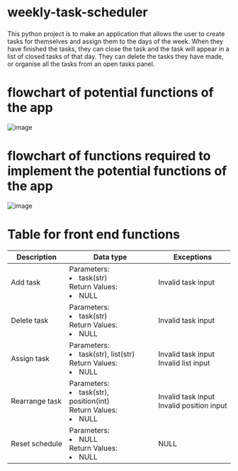 # weekly-task-scheduler
###
This python project is to make an application that allows the user to create tasks for themselves and assign them to the days of the week.
When they have finished the tasks, they can close the task and the task will appear in a list of closed tasks of that day. 
They can delete the tasks they have made, or organise all the tasks from an open tasks panel. 
###
# flowchart of potential functions of the app
![image](https://user-images.githubusercontent.com/43439611/119513654-bfd4ef00-bdb7-11eb-9eea-ec6c730fcc26.png)
# flowchart of functions required to implement the potential functions of the app
![image](https://user-images.githubusercontent.com/43439611/119513677-c499a300-bdb7-11eb-82a0-a25629468d81.png)

# Table for front end functions
| Description | Data type| Exceptions |
| --- | --- | --- | 
| Add task | Parameters:<li>task(str)<br>Return Values:<li>NULL | Invalid task input |
| Delete task | Parameters:<li>task(str)<br>Return Values:<li>NULL | Invalid task input |
| Assign task | Parameters:<li>task(str), list(str)<br>Return Values:<li>NULL | Invalid task input<br>Invalid list input |
| Rearrange task | Parameters:<li>task(str), position(int)<br>Return Values:<li>NULL | Invalid task input<br>Invalid position input |
| Reset schedule | Parameters:<li>NULL<br>Return Values:<li>NULL | NULL |
